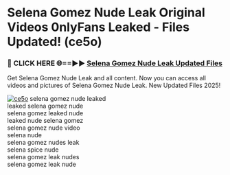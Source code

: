 # Selena Gomez Nude Leak Original Videos 0nlyFans Leaked - Files Updated! (ce5o)

<h3>🔴 CLICK HERE 🌐==►► <a href="https://tinyurl.com/yrmya6cz" rel="nofollow">Selena Gomez Nude Leak Updated Files</a></h3>

Get Selena Gomez Nude Leak and all content. Now you can access all videos and pictures of Selena Gomez Nude Leak. New Updated Files 2025!

[![ce5o](https://i.imgur.com/FMdXYCs.gif)](https://tinyurl.com/yrmya6cz)
selena gomez nude leaked<br>
leaked selena gomez nude<br>
selena gomez leaked nude<br>
leaked nude selena gomez<br>
selena gomez nude video<br>
selena nude<br>
selena gomez nudes leak<br>
selena spice nude<br>
selena gomez leak nudes<br>
selena gomez leak nude